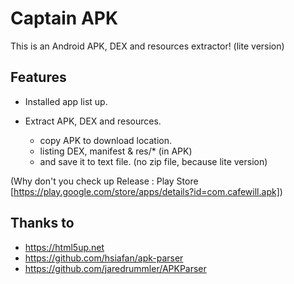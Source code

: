 # Captain APK

This is an Android APK, DEX and resources extractor! (lite version)

## Features

* Installed app list up.
* Extract APK, DEX and resources. 

    - copy APK to download location.
    - listing DEX, manifest & res/* (in APK) 
    - and save it to text file. (no zip file, because lite version)

(Why don't you check up Release : Play Store [https://play.google.com/store/apps/details?id=com.cafewill.apk])

## Thanks to

* https://html5up.net 
* https://github.com/hsiafan/apk-parser 
* https://github.com/jaredrummler/APKParser 
